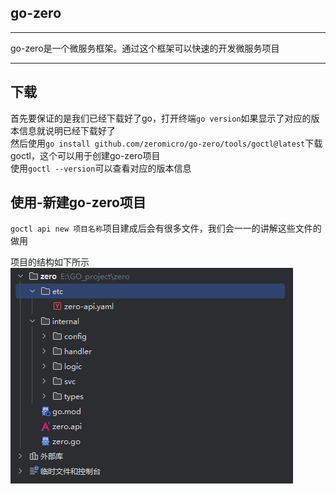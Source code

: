 ## go-zero

---

go-zero是一个微服务框架。通过这个框架可以快速的开发微服务项目

---

## 下载

首先要保证的是我们已经下载好了go，打开终端`go version`如果显示了对应的版本信息就说明已经下载好了  
然后使用`go install github.com/zeromicro/go-zero/tools/goctl@latest`下载goctl，这个可以用于创建go-zero项目  
使用`goctl --version`可以查看对应的版本信息  

## 使用-新建go-zero项目

`goctl api new 项目名称`项目建成后会有很多文件，我们会一一的讲解这些文件的做用  

项目的结构如下所示
<img src="/imgs/go-zero1.png" alt="go-zero" width="452" height="345">

## 
